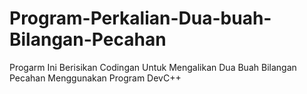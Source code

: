# Program-Perkalian-Dua-buah-Bilangan-Pecahan
Progarm Ini Berisikan Codingan Untuk Mengalikan Dua Buah Bilangan Pecahan
Menggunakan Program DevC++
